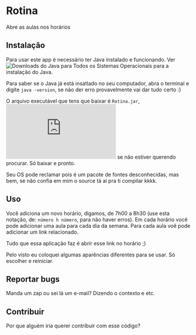 # Rotina
Abre as aulas nos horários

## Instalação
Para usar este app é necessário ter Java instalado e funcionando.
Ver ![Downloads do Java para Todos os Sistemas Operacionais](https://www.java.com/pt-BR/download/manual.jsp) para a instalação do Java.

Para saber se o Java já está insatlado no seu computador, abra o terminal e digite `java -version`, se não der erro provavelmente vai dar tudo certo :)

O arquivo executável que tens que baixar é `Rotina.jar`,
![Este aqui](https://github.com/icarob-eng/Rotina/blob/master/Rotina.jar) se não estiver querendo procurar. Só baixar e pronto.

Seu OS pode reclamar pois é um pacote de fontes desconhecidas, mas bem, se não confia em mim o source tá aí pra ti compilar kkkk.

## Uso
Você adiciona um novo horário, digamos, de 7h00 a 8h30 (use esta notação, de: `número h número`, para não haver erros).
Em cada horário você pode adicionar uma aula para cada dia da semana. Para cada aula voê pode adicionar um link relacionado.

Tudo que essa aplicação faz é abrir esse link no horário ;)

Pelo visto eu coloquei algumas aparências diferentes para se usar. Só escolher e reiniciar.

## Reportar bugs
Manda um zap ou sei lá um e-mail? Dizendo o contexto e etc.

## Contribuir
Por que alguém iria querer contribuir com esse código?
